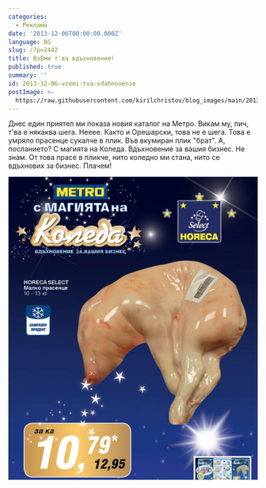 ```yaml
---
categories:
  - Реклама
date: '2013-12-06T00:00:00.000Z'
language: BG
slug: /?p=2442
title: ВзЕми т'ва вдъхновение!
published: true
summary: ''
id: 2013-12-06-vzemi-tva-vdahnovenie
postImage: >-
  https://raw.githubusercontent.com/kirilchristov/blog_images/main/2013/12/metro-prase.jpg
---
```


Днес един приятел ми показа новия каталог на Метро. Викам му, пич, т'ва е някаква шега. Нееее. Както и Орешарски, това не е шега. Това е умряло прасенце сукалче в плик. Във вкумиран плик "брат". А, посланието? С магията на Коледа. Вдъхновение за вашия бизнес. Не знам. От това прасе в пликче, нито коледно ми стана, нито се вдъхнових за бизнес. Плачем! 

![metro prase](https://raw.githubusercontent.com/kirilchristov/blog_images/main/2013/12/metro-prase.jpg)

